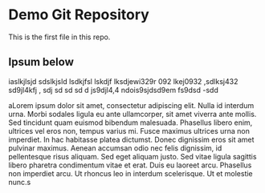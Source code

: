 # Demo Git Repository

This is the first file in this repo.


## Ipsum below

iaslkjlsjd sdslkjsld  lsdkjfsl lskdjf lksdjewi329r 092  lkej0932 ,sdlksj432 sd9jl4kfj , sdj sd sd sd d js9djl4,4 ndois9sjdsd9em  fs9dsd -sdd 

aLorem ipsum dolor sit amet, consectetur adipiscing elit. Nulla id interdum urna. Morbi sodales ligula eu ante ullamcorper, sit amet viverra ante mollis. Sed tincidunt quam euismod bibendum malesuada. Phasellus libero enim, ultrices vel eros non, tempus varius mi. Fusce maximus ultrices urna non imperdiet. In hac habitasse platea dictumst. Donec dignissim eros sit amet pulvinar maximus. Aenean accumsan odio nec felis dignissim, id pellentesque risus aliquam. Sed eget aliquam justo. Sed vitae ligula sagittis libero pharetra condimentum vitae et erat. Duis eu laoreet arcu. Phasellus non imperdiet arcu. Ut rhoncus leo in interdum scelerisque. Ut et molestie nunc.s
